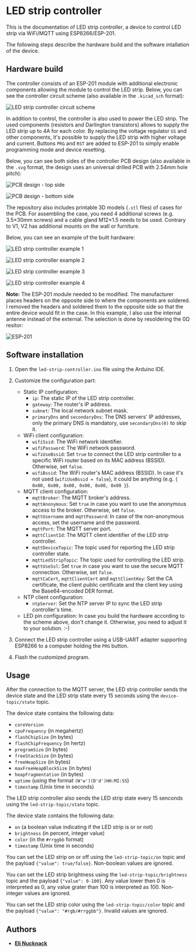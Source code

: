 # LED strip controller

This is the documentation of LED strip controller, a device to control LED strip via WiFi/MQTT using ESP8266/ESP-201.

The following steps describe the hardware build and the software intallation of the device.

## Hardware build

The controller consists of an ESP-201 module with additional electronic components allowing the module to control the LED strip. Below, you can see the controller circuit scheme (also available in the `.kicad_sch` format):

![LED strip controller circuit scheme](led-strip-controller-circuit-scheme.png "LED strip controller circuit scheme")

In addition to control, the controller is also used to power the LED strip. The used components (resistors and Darlington transistors) allows to supply the LED strip up to 4A for each color. By replacing the voltage regulator `U1` and other components, it's possible to supply the LED strip with higher voltage and current. Buttons `PRG` and `RST` are added to ESP-201 to simply enable programming mode and device resetting.

Below, you can see both sides of the controller PCB design (also available in the `.svg` format, the design uses an universal drilled PCB with 2.54mm hole pitch):

![PCB design - top side](led-strip-controller-pcb-design-top.png "PCB design - top side")

![PCB design - bottom side](led-strip-controller-pcb-design-bottom.png "PCB design - bottom side")

The repository also includes printable 3D models (`.stl` files) of cases for the PCB. For assembling the case, you need 4 additional screws (e.g. 3.5×30mm screws) and a cable gland M12×1.5 needs to be used. Contrary to V1, V2 has additional mounts on the wall or furniture. 

Below, you can see an example of the built hardware:

![LED strip controller example 1](led-strip-controller-example-1.jpg "LED strip controller example 1")

![LED strip controller example 2](led-strip-controller-example-2.jpg "LED strip controller example 2")

![LED strip controller example 3](led-strip-controller-example-3.jpg "LED strip controller example 3")

![LED strip controller example 4](led-strip-controller-example-4.jpg "LED strip controller example 4")

**Note:** The ESP-201 module needed to be modified. The manufacturer places headers on the opposite side to where the components are soldered. I removed the headers and soldered them to the opposite side so that the entire device would fit in the case. In this example, I also use the internal antenne instead of the external. The selection is done by resoldering the 0Ω resitor:

![ESP-201](esp-201.jpg "ESP-201")

## Software installation

1. Open the `led-strip-controller.ino` file using the Arduino IDE.

2. Customize the configuration part:
   - Static IP configuration:
     - `ip`: The static IP of the LED strip controller.
	 - `gateway`: The router's IP address.
	 - `subnet`: The local network subnet mask.
	 - `primaryDns` and `secondaryDns`: The DNS servers' IP addresses, only the primary DNS is mandatory, use `secondaryDns(0)` to skip it.
   - WiFi client configuration:
     - `wifiSsid`: The WiFi network identifier.
	 - `wifiPassword`: The WiFi network password.
	 - `wifiUseBssid`: Set `true` to connect the LED strip controller to a specific WiFi router based on its MAC address (BSSID). Otherwise, set `false`.
	 - `wifiBssid`: The WiFi router's MAC address (BSSID). In case it's not used (`wifiUseBssid = false`), it could be anything (e.g. `{ 0x00, 0x00, 0x00, 0x00, 0x00, 0x00 }`).
   - MQTT client configuration:
     - `mqttBroker`: The MQTT broker's address.
	 - `mqttAnonymous`: Set `true` in case you want to use the anonymous access to the broker. Otherwise, set `false`.
	 - `mqttUsername` and `mqttPassword`: In case of the non-anonymous access, set the username and the password.
	 - `mqttPort`: The MQTT server port.
	 - `mqttClientId`: The MQTT client identifier of the LED strip controller.
	 - `mqttDeviceTopic`: The topic used for reporting the LED strip controller state.
	 - `mqttLedStripTopic`: The topic used for controlling the LED strip.
	 - `mqttUseSsl`: Set `true` in case you want to use the secure MQTT connection. Otherwise, set `false`.
	 - `mqttCaCert`, `mqttClientCert` and `mqttClientKey`: Set the CA certificate, the client public certificate and the client key using the Base64-encoded DER format.
   - NTP client configuration:
     - `ntpServer`: Set the NTP server IP to sync the LED strip controller's time.
   - LED pin configuration: In case you build the hardware according to the scheme above, don't change it. Otherwise, you need to adjust it to your solution. :-)

3. Connect the LED strip controller using a USB-UART adapter supporting ESP8266 to a computer holding the `PRG` button.

4. Flash the customized program.

## Usage

After the connection to the MQTT server, the LED strip controller sends the device state and the LED strip state every 15 seconds using the `device-topic/state` topic.

The device state contains the following data:
- `coreVersion`
- `cpuFrequency` (in megahertz)
- `flashChipSize` (in bytes)
- `flashChipFrequency` (in hertz)
- `programSize` (in bytes)
- `freeStackSize` (in bytes)
- `freeHeapSize` (in bytes)
- `maxFreeHeapBlockSize` (in bytes)
- `heapFragmentation` (in bytes)
- `uptime` (using the format `(W'w')(D'd')HH:MI:SS`)
- `timestamp` (Unix time in seconds)

The LED strip controller also sends the LED strip state every 15 senconds using the `led-strip-topic/state` topic.

The device state contains the following data:
- `on` (a boolean value indicating if the LED strip is or or not)
- `brightness` (in percent, integer value)
- `color` (in the `#rrggbb` format)
- `timestamp` (Unix time in seconds)

You can set the LED strip on or off using the `led-strip-topic/on` topic and the payload `{"value": true/false}`. Non-boolean values are ignored.

You can set the LED strip brightness using the `led-strip-topic/brightness` topic and the payload `{"value": 0-100}`. Any value lower then 0 is interpreted as 0, any value grater than 100 is interpreted as 100. Non-integer values are ignored.

You can set the LED strip color using the `led-strip-topic/color` topic and the payload `{"value": "#rgb/#rrggbb"}`. Invalid values are ignored.

## Authors

- [**Eli Nucknack**](mailto:eli.nucknack@gmail.com)
